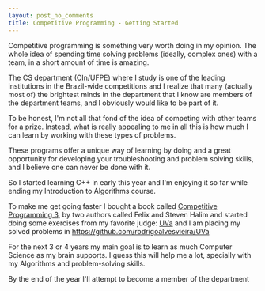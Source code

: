 ```yaml
---
layout: post_no_comments
title: Competitive Programming - Getting Started
---
```


<span class="drops">C</span>ompetitive programming is something very worth doing in my opinion. The whole idea of spending time solving problems (ideally, complex ones) with a team, in a short amount of time is amazing.

The CS department (CIn/UFPE) where I study is one of the leading institutions in the Brazil-wide competitions and I realize that many (actually most of) the brightest minds in the department that I know are members of the department teams, and I obviously would like to be part of it.

To be honest, I'm not all that fond of the idea of competing with other teams for a prize. Instead, what is really appealing to me in all this is how much I can learn by working with these types of problems.

These programs offer a unique way of learning by doing and a great opportunity for developing your troubleshooting and problem solving skills, and I believe one can never be done with it.

So I started learning C++ in early this year and I'm enjoying it so far while ending my Introduction to Algorithms course.

To make me get going faster I bought a book called [Competitive Programming 3](https://sites.google.com/site/stevenhalim/), by two authors called Felix and Steven Halim and started doing some exercises from my favorite judge: [UVa](http://uva.onlinejudge.org/) and I am placing my solved problems in https://github.com/rodrigoalvesvieira/UVa

For the next 3 or 4 years my main goal is to learn as much Computer Science as my brain supports. I guess this will help me a lot, specially with my Algorithms and problem-solving skills.

By the end of the year I'll attempt to become a member of the department
